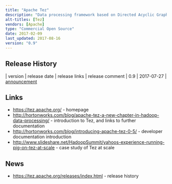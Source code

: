 ```yaml
---
title: "Apache Tez"
description: "Data processing framework based on Directed Acyclic Graphs (DAGs), that runs natively on YARN and was designed to be a replacement for the use of MapReduce within Hadoop analytical tools (primarily Hive and Pig), and therefore offer better performance with similar scalability.  Targeted more at application developers rather than data engineers, includes a number of performance optimisations (including dynamic DAG re-configuration during execution and re-use of sessions and containers), and comes with a UI for viewing live and historic Tez job executions based on information in the YARN Application Timeline Server.  Created by Hortonworks and donated to the Apache Foundation in February 2013 before graduating in July 2014.  Still under active development, and now used by Cascading and Flink in addition to Hive and Pig."
alt-titles: [Tez]
vendors: [Apache]
type: "Commercial Open Source"
date: 2017-02-09
last_updated: 2017-08-16
version: "0.9"
---
```

## Release History

| version | release date | release links | release comment
| 0.9 | 2017-07-27 | [announcement]( https://tez.apache.org/releases/apache-tez-0-9-0.html)

## Links

* <https://tez.apache.org/> - homepage
* <http://hortonworks.com/blog/apache-tez-a-new-chapter-in-hadoop-data-processing/> - introduction to Tez, and links to further documentation
* <http://hortonworks.com/blog/introducing-apache-tez-0-5/> - developer documentation introduction
* <http://www.slideshare.net/HadoopSummit/yahoos-experience-running-pig-on-tez-at-scale> - case study of Tez at scale

## News

* <https://tez.apache.org/releases/index.html> - release history